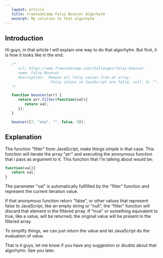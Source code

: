 ```yaml
---
   layout: article
   title: FreeCodeCamp Falsy Bouncer Algorhytm
   excerpt: My solution to that algorhytm
---
```


## Introduction

Hi guys, in that article I will explain one way to do that algorhytm. But first, it is how it looks like in the end.

```js
   /*
      url: https://www.freecodecamp.com/challenges/falsy-bouncer
      name: Falsy Bouncer
      description:  Remove all falsy values from an array.
                     Falsy values in JavaScript are false, null, 0, "", undefined, and NaN.
   */

   function bouncer(arr) {
      return arr.filter(function(val){
         return val;
      });
   }

   bouncer([7, "ate", "", false, 9]);
```

## Explanation

The function "filter" from JavaScript, make things simple in that case. This function will iterate the array "arr" and executing the anonymous function that i pass as argument to it. This function that i'm talking about would be:

```js
function(val){
   return val;
}
```

The parameter "val" is automatically fullfilled by the "filter" function and represent the current iteration value.

If that anonymous function return "false", or other values that represent false to JavaScript, like an empty string or "null", the "filter" function will discard that element in the filtered array. If "true" or something equivalent to true, like a value, will be returned, the original value will be present in the filtered array.

To simplify things, we can just return the value and let JavaScript do the evaluation of value.

That is it guys, let me know if you have any suggestion or doubts about that algorhytm. See you later.